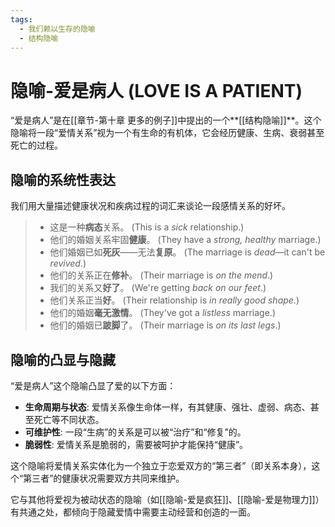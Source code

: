 ```yaml
---
tags:
  - 我们赖以生存的隐喻
  - 结构隐喻
---
```


# 隐喻-爱是病人 (LOVE IS A PATIENT)

“爱是病人”是在[[章节-第十章 更多的例子]]中提出的一个**[[结构隐喻]]**。这个隐喻将一段“爱情关系”视为一个有生命的有机体，它会经历健康、生病、衰弱甚至死亡的过程。

## 隐喻的系统性表达

我们用大量描述健康状况和疾病过程的词汇来谈论一段感情关系的好坏。

> - 这是一种**病态**关系。 (This is a _sick_ relationship.)
> - 他们的婚姻关系牢固**健康**。 (They have a _strong, healthy_ marriage.)
> - 他们婚姻已如**死灰**——无法**复原**。 (The marriage is _dead_—it can't be _revived_.)
> - 他们的关系正在**修补**。 (Their marriage is _on the mend_.)
> - 我们的关系又**好了**。 (We're getting _back on our feet_.)
> - 他们关系正当**好**。 (Their relationship is _in really good shape_.)
> - 他们的婚姻**毫无激情**。 (They've got a _listless_ marriage.)
> - 他们的婚姻已**跛脚**了。 (Their marriage is _on its last legs_.)

## 隐喻的凸显与隐藏

“爱是病人”这个隐喻凸显了爱的以下方面：

-   **生命周期与状态**: 爱情关系像生命体一样，有其健康、强壮、虚弱、病态、甚至死亡等不同状态。
-   **可维护性**: 一段“生病”的关系是可以被“治疗”和“修复”的。
-   **脆弱性**: 爱情关系是脆弱的，需要被呵护才能保持“健康”。

这个隐喻将爱情关系实体化为一个独立于恋爱双方的“第三者”（即关系本身），这个“第三者”的健康状况需要双方共同来维护。

它与其他将爱视为被动状态的隐喻（如[[隐喻-爱是疯狂]]、[[隐喻-爱是物理力]]）有共通之处，都倾向于隐藏爱情中需要主动经营和创造的一面。